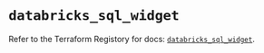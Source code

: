 # `databricks_sql_widget`

Refer to the Terraform Registory for docs: [`databricks_sql_widget`](https://www.terraform.io/docs/providers/databricks/r/sql_widget).
